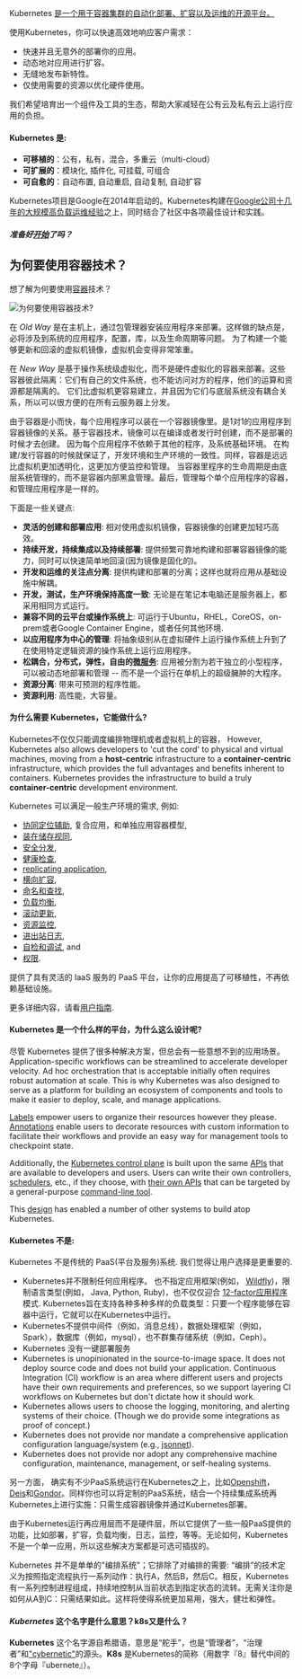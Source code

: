 ---
---


Kubernetes [是一个用于容器集群的自动化部署、扩容以及运维的开源平台。](http://www.slideshare.net/BrianGrant11/wso2con-us-2015-kubernetes-a-platform-for-automating-deployment-scaling-and-operations)

使用Kubernetes，你可以快速高效地响应客户需求：

 - 快速并且无意外的部署你的应用。
 - 动态地对应用进行扩容。
 - 无缝地发布新特性。
 - 仅使用需要的资源以优化硬件使用。

我们希望培育出一个组件及工具的生态，帮助大家减轻在公有云及私有云上运行应用的负担。

#### Kubernetes 是:

* **可移植的**：公有，私有，混合，多重云（multi-cloud）
* **可扩展的**：模块化, 插件化, 可挂载, 可组合
* **可自愈的**：自动布置, 自动重启, 自动复制, 自动扩容

Kubernetes项目是Google在2014年启动的。Kubernetes构建在[Google公司十几年的大规模高负载运维经验](https://research.google.com/pubs/pub43438.html)之上，同时结合了社区中各项最佳设计和实践。

##### 准备好[开始](/docs/getting-started-guides/)了吗？

## 为何要使用容器技术？

想了解为何要使用[容器](http://aucouranton.com/2014/06/13/linux-containers-parallels-lxc-openvz-docker-and-more/)技术？

![为何要使用容器技术?](/images/docs/why_containers.svg)

在 *Old Way* 是在主机上，通过包管理器安装应用程序来部署。这样做的缺点是，必将涉及到系统的应用程序，配置，库，以及生命周期等问题。
为了构建一个能够更新和回滚的虚拟机镜像，虚拟机会变得非常笨重。

在 *New Way* 是基于操作系统级虚拟化，而不是硬件虚拟化的容器来部署。这些容器彼此隔离：它们有自己的文件系统，也不能访问对方的程序，他们的运算和资源都是隔离的。
它们比虚拟机更容易建立，并且因为它们与底层系统没有耦合关系，所以可以很方便的在所有云服务器上分发。


由于容器是小而快，每个应用程序可以装在一个容器镜像里。是1对1的应用程序到容器镜像的关系。基于容器技术，镜像可以在编译或者发行时创建，而不是部署的时候才去创建。 因为每个应用程序不依赖于其他的程序，及系统基础环境。
在构建/发行容器的时候就保证了，开发环境和生产环境的一致性。同样，容器是远远比虚拟机更加透明化，这更加方便监控和管理。
当容器里程序的生命周期是由底层系统管理的，而不是容器内部黑盒管理。最后，管理每个单个应用程序的容器，和管理应用程序是一样的。

下面是一些关键点:

* **灵活的创建和部署应用**:
    相对使用虚拟机镜像，容器镜像的创建更加轻巧高效。
* **持续开发，持续集成以及持续部署**:
    提供频繁可靠地构建和部署容器镜像的能力，同时可以快速简单地回滚(因为镜像是固化的)。
* **开发和运维的关注点分离**:
    提供构建和部署的分离；这样也就将应用从基础设施中解耦。
* **开发，测试，生产环境保持高度一致**:
    无论是在笔记本电脑还是服务器上，都采用相同方式运行。
* **兼容不同的云平台或操作系统上**:
    可运行于Ubuntu，RHEL，CoreOS，on-prem或者Google Container Engine，或者任何其他环境.
* **以应用程序为中心的管理**:
    将抽象级别从在虚拟硬件上运行操作系统上升到了在使用特定逻辑资源的操作系统上运行应用程序。
* **松耦合，分布式，弹性，自由的[微服务](http://martinfowler.com/articles/microservices.html)**:
    应用被分割为若干独立的小型程序，可以被动态地部署和管理 -- 而不是一个运行在单机上的超级臃肿的大程序。
* **资源分离**:
    带来可预测的程序性能。
* **资源利用**:
    高性能，大容量。

#### 为什么需要 Kubernetes，它能做什么?

Kubernetes不仅仅只能调度编排物理机或者虚拟机上的容器， However, Kubernetes also allows developers to 'cut the cord' to physical and virtual machines, moving from a **host-centric** infrastructure to a **container-centric** infrastructure, which provides the full advantages and benefits inherent to containers. Kubernetes provides the infrastructure to build a truly **container-centric** development environment.

Kubernetes 可以满足一般生产环境的需求, 例如:

* [协同定位辅助](/docs/user-guide/pods/), 复合应用，和单独应用容器模型,
* [装在储存视同](/docs/user-guide/volumes/),
* [安全分发](/docs/user-guide/secrets/),
* [健康检查](/docs/user-guide/production-pods/#liveness-and-readiness-probes-aka-health-checks),
* [replicating application](/docs/user-guide/replication-controller/),
* [横向扩容](/docs/user-guide/horizontal-pod-autoscaling/),
* [命名和查找](/docs/user-guide/connecting-applications/),
* [负载均衡](/docs/user-guide/services/),
* [滚动更新](/docs/user-guide/update-demo/),
* [资源监控](/docs/user-guide/monitoring/),
* [进出站日志](/docs/user-guide/logging/),
* [自检和调试](/docs/user-guide/introspection-and-debugging/), and
* [权限](/docs/admin/authorization/).

提供了具有灵活的 IaaS 服务的 PaaS 平台，让你的应用提高了可移植性，不再依赖基础设施。

更多详细内容，请看[用户指南](/docs/user-guide/).

#### Kubernetes 是一个什么样的平台，为什么这么设计呢?

尽管 Kubernetes 提供了很多种解决方案，但总会有一些意想不到的应用场景。
Application-specific workflows can be streamlined to accelerate developer velocity. Ad hoc orchestration that is acceptable initially often requires robust automation at scale. This is why Kubernetes was also designed to serve as a platform for building an ecosystem of components and tools to make it easier to deploy, scale, and manage applications.

[Labels](/docs/user-guide/labels/) empower users to organize their resources however they please. [Annotations](/docs/user-guide/annotations/) enable users to decorate resources with custom information to facilitate their workflows and provide an easy way for management tools to checkpoint state.

Additionally, the [Kubernetes control plane](/docs/admin/cluster-components) is built upon the same [APIs](/docs/api/) that are available to developers and users. Users can write their own controllers, [schedulers](https://github.com/kubernetes/kubernetes/tree/{{page.githubbranch}}/docs/devel/scheduler.md), etc., if they choose, with [their own APIs](https://github.com/kubernetes/kubernetes/blob/{{page.githubbranch}}/docs/design/extending-api.md) that can be targeted by a general-purpose [command-line tool](/docs/user-guide/kubectl-overview/).

This [design](https://github.com/kubernetes/kubernetes/blob/{{page.githubbranch}}/docs/design/principles.md) has enabled a number of other systems to build atop Kubernetes.

#### Kubernetes 不是:

Kubernetes 不是传统的 PaaS(平台及服务)系统. 我们觉得让用户选择是更重要的.

* Kubernetes并不限制任何应用程序。 也不指定应用框架(例如， [Wildfly](http://wildfly.org/))，限制语言类型(例如， Java, Python, Ruby)，也不仅仅迎合 [12-factor应用程序](http://12factor.net/)模式. Kubernetes旨在支持各种多种多样的负载类型：只要一个程序能够在容器中运行，它就可以在Kubernetes中运行。
* Kubernetes不提供中间件（例如，消息总线），数据处理框架（例如，Spark），数据库（例如，mysql），也不群集存储系统（例如，Ceph）。
* Kubernetes 没有一键部署服务
* Kubernetes is unopinionated in the source-to-image space. It does not deploy source code and does not build your application. Continuous Integration (CI) workflow is an area where different users and projects have their own requirements and preferences, so we support layering CI workflows on Kubernetes but don't dictate how it should work.
* Kubernetes allows users to choose the logging, monitoring, and alerting systems of their choice. (Though we do provide some integrations as proof of concept.)
* Kubernetes does not provide nor mandate a comprehensive application configuration language/system (e.g., [jsonnet](https://github.com/google/jsonnet)).
* Kubernetes does not provide nor adopt any comprehensive machine configuration, maintenance, management, or self-healing systems.

另一方面， 确实有不少PaaS系统运行在Kubernetes之上，比如[Openshift](https://github.com/openshift/origin)， [Deis](http://deis.io/)和[Gondor](https://gondor.io/)。同样你也可以将定制的PaaS系统，结合一个持续集成系统再Kubernetes上进行实施：只需生成容器镜像并通过Kubernetes部署。

由于Kubernetes运行再应用层而不是硬件层，所以它提供了一些一般PaaS提供的功能，比如部署，扩容，负载均衡，日志，监控，等等。无论如何，Kubernetes不是一个单一应用，所以这些解决方案都是可选可插拔的。

Kubernetes 并不是单单的"编排系统"；它排除了对编排的需要:
“编排”的技术定义为按照指定流程执行一系列动作：执行A，然后B，然后C。相反，Kubernetes有一系列控制进程组成，持续地控制从当前状态到指定状态的流转。无需关注你是如何从A到C：只需结果如此。这样将使得系统更加易用，强大，健壮和弹性。

#### *Kubernetes* 这个名字是什么意思？k8s又是什么？

**Kubernetes** 这个名字源自希腊语，意思是“舵手”，也是“管理者”，“治理者”和["cybernetic"](http://www.etymonline.com/index.php?term=cybernetics)的源头。**K8s** 是Kubernetes的简称（用数字『8』替代中间的8个字母『ubernete』）。
